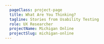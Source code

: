 ```yaml
---
  pageClass: project-page
  title: What Are You Thinking?
  tagline: Stories from Usability Testing
  role: UX Researcher
  projectName: Michigan Online
  projectSlug: michigan-online
---
```


<ArticlePage :article="$page.frontmatter" />